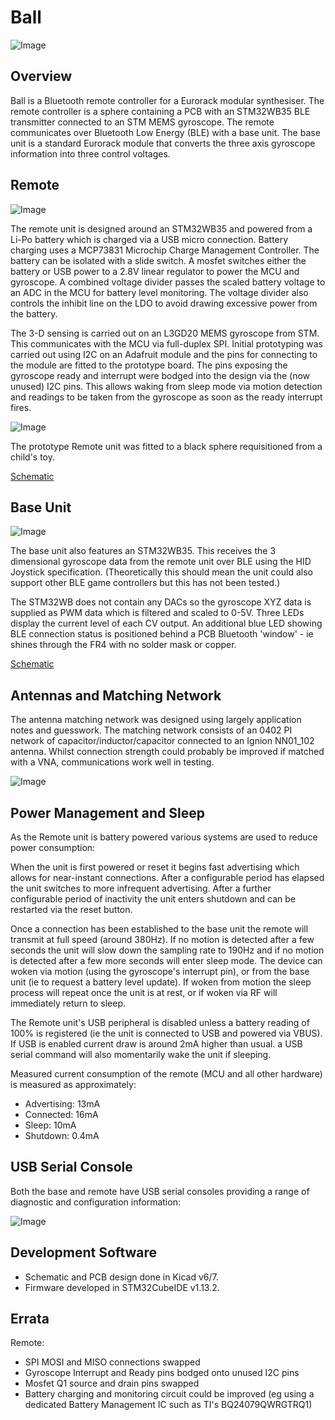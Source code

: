 # Ball
![Image](https://raw.githubusercontent.com/dchwebb/Ball/main/pictures/ball_remote_closed.jpg "icon")

Overview
--------

Ball is a Bluetooth remote controller for a Eurorack modular synthesiser. The remote controller is a sphere containing a PCB with an STM32WB35 BLE transmitter connected to an STM MEMS gyroscope. The remote communicates over Bluetooth Low Energy (BLE) with a base unit. The base unit is a standard Eurorack module that converts the three axis gyroscope information into three control voltages.

Remote
------

![Image](https://raw.githubusercontent.com/dchwebb/Ball/main/pictures/ball_remote.jpg "icon")

The remote unit is designed around an STM32WB35 and powered from a Li-Po battery which is charged via a USB micro connection. Battery charging uses a MCP73831 Microchip Charge Management Controller. The battery can be isolated with a slide switch. A mosfet switches either the battery or USB power to a 2.8V linear regulator to power the MCU and gyroscope. A combined voltage divider passes the scaled battery voltage to an ADC in the MCU for battery level monitoring. The voltage divider also controls the inhibit line on the LDO to avoid drawing excessive power from the battery.

The 3-D sensing is carried out on an L3GD20 MEMS gyroscope from STM. This communicates with the MCU via full-duplex SPI. Initial prototyping was carried out using I2C on an Adafruit module and the pins for connecting to the module are fitted to the prototype board. The pins exposing the gyroscope ready and interrupt were bodged into the design via the (now unused) I2C pins. This allows waking from sleep mode via motion detection and readings to be taken from the gyroscope as soon as the ready interrupt fires.

![Image](https://raw.githubusercontent.com/dchwebb/Ball/main/pictures/ball_remote_open.jpg "icon")

The prototype Remote unit was fitted to a black sphere requisitioned from a child's toy.

[Schematic](https://raw.githubusercontent.com/dchwebb/Ball/main/ball_remote_schematic.pdf)

Base Unit
---------

![Image](https://raw.githubusercontent.com/dchwebb/Ball/main/pictures/ball_base.jpg "icon")

The base unit also features an STM32WB35. This receives the 3 dimensional gyroscope data from the remote unit over BLE using the HID Joystick specification. (Theoretically this should mean the unit could also support other BLE game controllers but this has not been tested.)

The STM32WB does not contain any DACs so the gyroscope XYZ data is supplied as PWM data which is filtered and scaled to 0-5V. Three LEDs display the current level of each CV output. An additional blue LED showing BLE connection status is positioned behind a PCB Bluetooth 'window' - ie shines through the FR4 with no solder mask or copper.

[Schematic](https://raw.githubusercontent.com/dchwebb/Ball/main/ball_ball_schematic.pdf)

Antennas and Matching Network
-----------------------------

The antenna matching network was designed using largely application notes and guesswork. The matching network consists of an 0402 PI network of capacitor/inductor/capacitor connected to an Ignion NN01_102 antenna. Whilst connection strength could probably be improved if matched with a VNA, communications work well in testing.

![Image](https://raw.githubusercontent.com/dchwebb/Ball/main/pictures/ball_base_circuit.jpg "icon")

Power Management and Sleep
--------------------------

As the Remote unit is battery powered various systems are used to reduce power consumption:

When the unit is first powered or reset it begins fast advertising which allows for near-instant connections. After a configurable period has elapsed the unit switches to more infrequent advertising. After a further configurable period of inactivity the unit enters shutdown and can be restarted via the reset button.

Once a connection has been established to the base unit the remote will transmit at full speed (around 380Hz). If no motion is detected after a few seconds the unit will slow down the sampling rate to 190Hz and if no motion is detected after a few more seconds will enter sleep mode. The device can woken via motion (using the gyroscope's interrupt pin), or from the base unit (ie to request a battery level update). If woken from motion the sleep process will repeat once the unit is at rest, or if woken via RF will immediately return to sleep.

The Remote unit's USB peripheral is disabled unless a battery reading of 100% is registered (ie the unit is connected to USB and powered via VBUS). If USB is enabled current draw is around 2mA higher than usual. a USB serial command will also momentarily wake the unit if sleeping.

Measured current consumption of the remote (MCU and all other hardware) is measured as approximately:

- Advertising: 13mA
- Connected: 16mA
- Sleep: 10mA
- Shutdown: 0.4mA

USB Serial Console
------------------

Both the base and remote have USB serial consoles providing a range of diagnostic and configuration information:

![Image](https://raw.githubusercontent.com/dchwebb/Ball/main/pictures/remote_console.png "icon")

Development Software
--------------------

- Schematic and PCB design done in Kicad v6/7.
- Firmware developed in STM32CubeIDE v1.13.2.

Errata
------

Remote:

- SPI MOSI and MISO connections swapped
- Gyroscope Interrupt and Ready pins bodged onto unused I2C pins
- Mosfet Q1 source and drain pins swapped
- Battery charging and monitoring circuit could be improved (eg using a dedicated Battery Management IC such as TI's BQ24079QWRGTRQ1)
